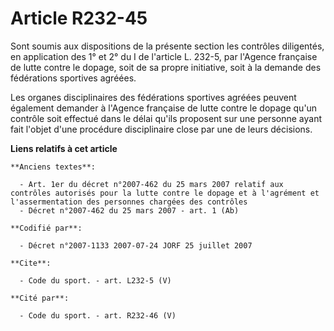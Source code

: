 # Article R232-45

Sont soumis aux dispositions de la présente section les contrôles diligentés, en application des 1° et 2° du I de l'article
L. 232-5, par l'Agence française de lutte contre le dopage, soit de sa propre initiative, soit à la demande des fédérations
sportives agréées.

Les organes disciplinaires des fédérations sportives agréées peuvent également demander à l'Agence française de lutte contre
le dopage qu'un contrôle soit effectué dans le délai qu'ils proposent sur une personne ayant fait l'objet d'une procédure
disciplinaire close par une de leurs décisions.

**Liens relatifs à cet article**

	**Anciens textes**:

	  - Art. 1er du décret n°2007-462 du 25 mars 2007 relatif aux contrôles autorisés pour la lutte contre le dopage et à l'agrément et l'assermentation des personnes chargées des contrôles
	  - Décret n°2007-462 du 25 mars 2007 - art. 1 (Ab)

	**Codifié par**:

	  - Décret n°2007-1133 2007-07-24 JORF 25 juillet 2007

	**Cite**:

	  - Code du sport. - art. L232-5 (V)

	**Cité par**:

	  - Code du sport. - art. R232-46 (V)
